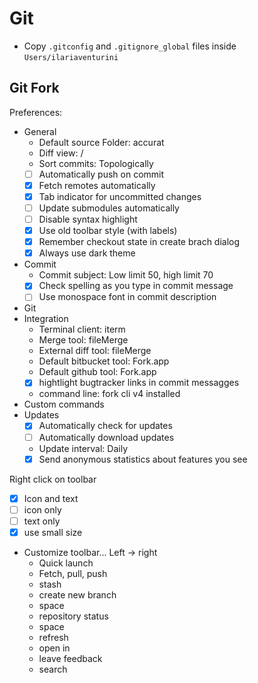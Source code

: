 # Git

- Copy `.gitconfig` and `.gitignore_global` files inside `Users/ilariaventurini`

## Git Fork

Preferences:

- General
  - Default source Folder: accurat
  - Diff view: /
  - Sort commits: Topologically
  - [ ] Automatically push on commit
  - [x] Fetch remotes automatically
  - [x] Tab indicator for uncommitted changes
  - [ ] Update submodules automatically
  - [ ] Disable syntax highlight
  - [x] Use old toolbar style (with labels)
  - [x] Remember checkout state in create brach dialog
  - [x] Always use dark theme
- Commit
  - Commit subject: Low limit 50, high limit 70
  - [x] Check spelling as you type in commit message
  - [ ] Use monospace font in commit description
- Git
- Integration
  - Terminal client: iterm
  - Merge tool: fileMerge
  - External diff tool: fileMerge
  - Default bitbucket tool: Fork.app
  - Default github tool: Fork.app
  - [x] hightlight bugtracker links in commit messagges
  - command line: fork cli v4 installed
- Custom commands
- Updates
  - [x] Automatically check for updates
  - [ ] Automatically download updates
  - Update interval: Daily
  - [x] Send anonymous statistics about features you see

Right click on toolbar

- [x] Icon and text
- [ ] icon only
- [ ] text only
- [x] use small size
- Customize toolbar... Left -> right
  - Quick launch
  - Fetch, pull, push
  - stash
  - create new branch
  - space
  - repository status
  - space
  - refresh
  - open in
  - leave feedback
  - search